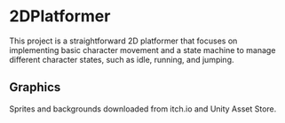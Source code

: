 # 2DPlatformer
This project is a straightforward 2D platformer that focuses on implementing basic character movement and a state machine to manage different character states, such as idle, running, and jumping.

## Graphics
Sprites and backgrounds downloaded from itch.io and Unity Asset Store.

